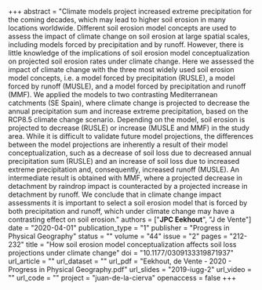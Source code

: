 +++
abstract = "Climate models project increased extreme precipitation for the coming decades, which may lead to higher soil erosion in many locations worldwide. Different soil erosion model concepts are used to assess the impact of climate change on soil erosion at large spatial scales, including models forced by precipitation and by runoff. However, there is little knowledge of the implications of soil erosion model conceptualization on projected soil erosion rates under climate change. Here we assessed the impact of climate change with the three most widely used soil erosion model concepts, i.e. a model forced by precipitation (RUSLE), a model forced by runoff (MUSLE), and a model forced by precipitation and runoff (MMF). We applied the models to two contrasting Mediterranean catchments (SE Spain), where climate change is projected to decrease the annual precipitation sum and increase extreme precipitation, based on the RCP8.5 climate change scenario. Depending on the model, soil erosion is projected to decrease (RUSLE) or increase (MUSLE and MMF) in the study area. While it is difficult to validate future model projections, the differences between the model projections are inherently a result of their model conceptualization, such as a decrease of soil loss due to decreased annual precipitation sum (RUSLE) and an increase of soil loss due to increased extreme precipitation and, consequently, increased runoff (MUSLE). An intermediate result is obtained with MMF, where a projected decrease in detachment by raindrop impact is counteracted by a projected increase in detachment by runoff. We conclude that in climate change impact assessments it is important to select a soil erosion model that is forced by both precipitation and runoff, which under climate change may have a contrasting effect on soil erosion."
authors = ["**JPC Eekhout**", "J de Vente"]
date = "2020-04-01"
publication_type = "1"
publisher = "Progress in Physical Geography"
status = ""
volume = "44"
issue = "2"
pages = "212-232"
title = "How soil erosion model conceptualization affects soil loss projections under climate change"
doi = "10.1177/0309133319871937"
url_article = ""
url_dataset = ""
url_pdf = "Eekhout, de Vente - 2020 - Progress in Physical Geography.pdf"
url_slides = "2019-iugg-2"
url_video = ""
url_code = ""
project = "juan-de-la-cierva"
openaccess = false
+++